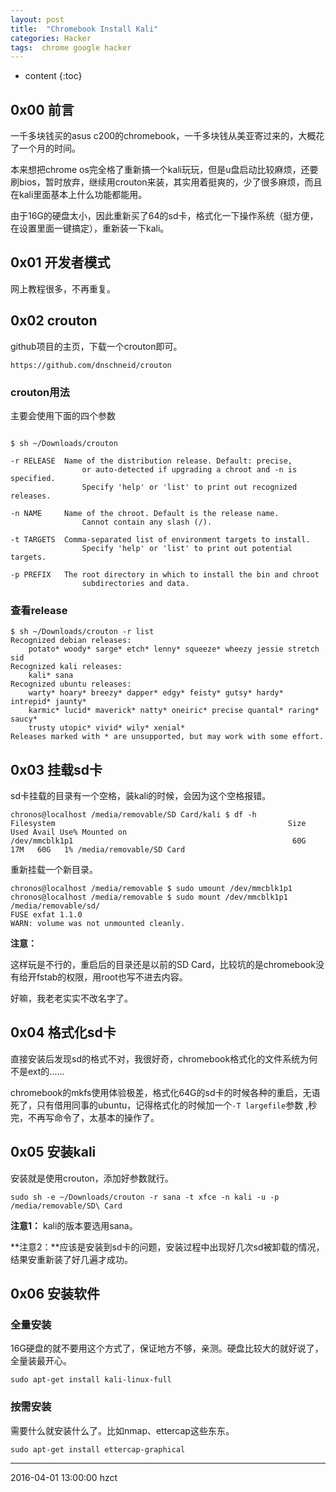 ```yaml
---
layout: post
title:  "Chromebook Install Kali"
categories: Hacker
tags:  chrome google hacker
---
```


* content
{:toc}

## 0x00 前言

一千多块钱买的asus c200的chromebook，一千多块钱从美亚寄过来的，大概花了一个月的时间。

本来想把chrome os完全格了重新搞一个kali玩玩，但是u盘启动比较麻烦，还要刷bios，暂时放弃，继续用crouton来装，其实用着挺爽的，少了很多麻烦，而且在kali里面基本上什么功能都能用。

由于16G的硬盘太小，因此重新买了64的sd卡，格式化一下操作系统（挺方便，在设置里面一键搞定），重新装一下kali。





## 0x01 开发者模式

网上教程很多，不再重复。

## 0x02 crouton

github项目的主页，下载一个crouton即可。


```
https://github.com/dnschneid/crouton
```

### crouton用法

主要会使用下面的四个参数

```

$ sh ~/Downloads/crouton 

-r RELEASE  Name of the distribution release. Default: precise,
                or auto-detected if upgrading a chroot and -n is specified.
                Specify 'help' or 'list' to print out recognized releases.

-n NAME     Name of the chroot. Default is the release name.
                Cannot contain any slash (/).

-t TARGETS  Comma-separated list of environment targets to install.
                Specify 'help' or 'list' to print out potential targets.

-p PREFIX   The root directory in which to install the bin and chroot
                subdirectories and data.
```

### 查看release

```
$ sh ~/Downloads/crouton -r list
Recognized debian releases:
    potato* woody* sarge* etch* lenny* squeeze* wheezy jessie stretch sid
Recognized kali releases:
    kali* sana
Recognized ubuntu releases:
    warty* hoary* breezy* dapper* edgy* feisty* gutsy* hardy* intrepid* jaunty*
    karmic* lucid* maverick* natty* oneiric* precise quantal* raring* saucy*
    trusty utopic* vivid* wily* xenial*
Releases marked with * are unsupported, but may work with some effort.
```

## 0x03 挂载sd卡

sd卡挂载的目录有一个空格，装kali的时候，会因为这个空格报错。

```
chronos@localhost /media/removable/SD Card/kali $ df -h
Filesystem                                                    Size  Used Avail Use% Mounted on
/dev/mmcblk1p1                                                 60G   17M   60G   1% /media/removable/SD Card
```

重新挂载一个新目录。

```
chronos@localhost /media/removable $ sudo umount /dev/mmcblk1p1 
chronos@localhost /media/removable $ sudo mount /dev/mmcblk1p1 /media/removable/sd/
FUSE exfat 1.1.0
WARN: volume was not unmounted cleanly.
```
**注意：**

这样玩是不行的，重启后的目录还是以前的SD Card，比较坑的是chromebook没有给开fstab的权限，用root也写不进去内容。

好嘛，我老老实实不改名字了。

## 0x04 格式化sd卡

直接安装后发现sd的格式不对，我很好奇，chromebook格式化的文件系统为何不是ext的......

chromebook的mkfs使用体验极差，格式化64G的sd卡的时候各种的重启，无语死了，只有借用同事的ubuntu，记得格式化的时候加一个`-T largefile`参数 ,秒完，不再写命令了，太基本的操作了。

## 0x05 安装kali

安装就是使用crouton，添加好参数就行。


```
sudo sh -e ~/Downloads/crouton -r sana -t xfce -n kali -u -p /media/removable/SD\ Card

```
**注意1：** kali的版本要选用sana。

**注意2：**应该是安装到sd卡的问题，安装过程中出现好几次sd被卸载的情况，结果安重新装了好几遍才成功。

## 0x06 安装软件

### 全量安装

16G硬盘的就不要用这个方式了，保证地方不够，亲测。硬盘比较大的就好说了，全量装最开心。

```
sudo apt-get install kali-linux-full

```

### 按需安装

需要什么就安装什么了。比如nmap、ettercap这些东东。

```
sudo apt-get install ettercap-graphical
```

******
2016-04-01 13:00:00 hzct
